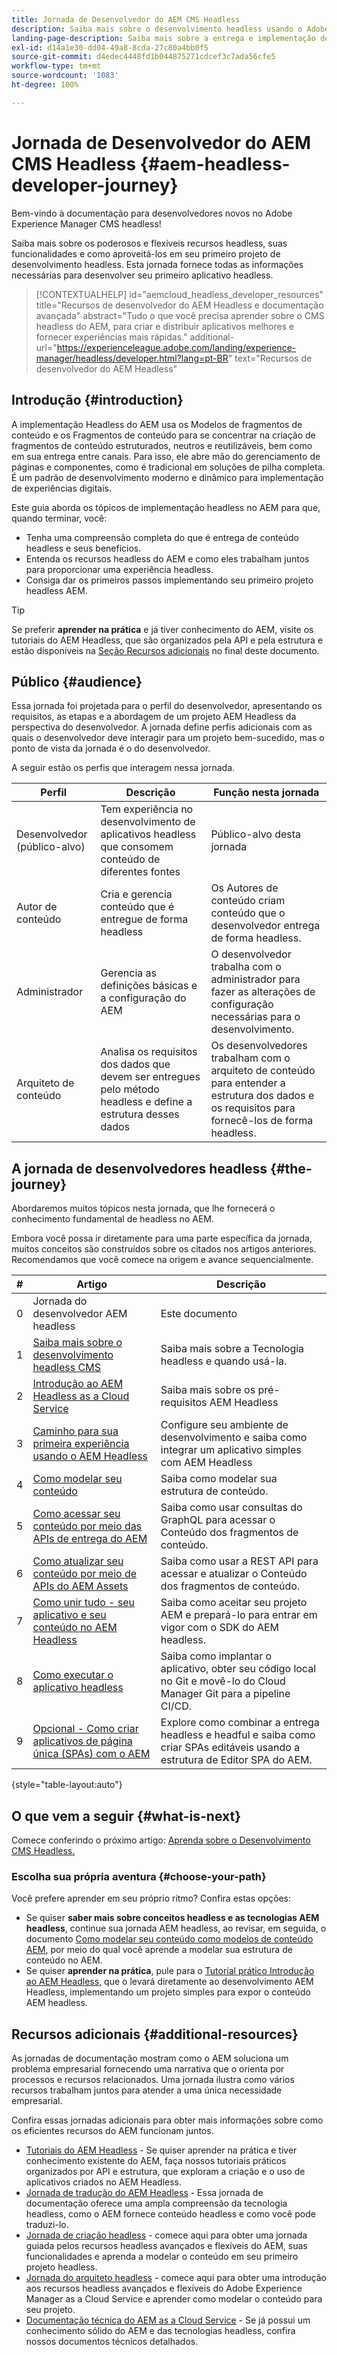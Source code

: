 ```yaml
---
title: Jornada de Desenvolvedor do AEM CMS Headless
description: Saiba mais sobre o desenvolvimento headless usando o Adobe Experience Manager (AEM) como um CMS Headless. Saiba como usar recursos como Modelos de conteúdo, Fragmentos de conteúdo e uma API GraphQL para potencializar a entrega de conteúdo headless.
landing-page-description: Saiba mais sobre a entrega e implementação de conteúdo headless. Saiba mais sobre como desenvolver sua estratégia dentro do seu negócio.
exl-id: d14a1e30-dd04-49a8-8cda-27c80a4bb0f5
source-git-commit: d4edec4448fd1b044875271cdcef3c7ada56cfe5
workflow-type: tm+mt
source-wordcount: '1083'
ht-degree: 100%

---
```


# Jornada de Desenvolvedor do AEM CMS Headless {#aem-headless-developer-journey}

Bem-vindo à documentação para desenvolvedores novos no Adobe Experience Manager CMS headless!

Saiba mais sobre os poderosos e flexíveis recursos headless, suas funcionalidades e como aproveitá-los em seu primeiro projeto de desenvolvimento headless. Esta jornada fornece todas as informações necessárias para desenvolver seu primeiro aplicativo headless.

>[!CONTEXTUALHELP]
>id="aemcloud_headless_developer_resources"
>title="Recursos de desenvolvedor do AEM Headless e documentação avançada"
>abstract="Tudo o que você precisa aprender sobre o CMS headless do AEM, para criar e distribuir aplicativos melhores e fornecer experiências mais rápidas."
>additional-url="https://experienceleague.adobe.com/landing/experience-manager/headless/developer.html?lang=pt-BR" text="Recursos de desenvolvedor do AEM Headless"

## Introdução {#introduction}

A implementação Headless do AEM usa os Modelos de fragmentos de conteúdo e os Fragmentos de conteúdo para se concentrar na criação de fragmentos de conteúdo estruturados, neutros e reutilizáveis, bem como em sua entrega entre canais. Para isso, ele abre mão do gerenciamento de páginas e componentes, como é tradicional em soluções de pilha completa. É um padrão de desenvolvimento moderno e dinâmico para implementação de experiências digitais.

Este guia aborda os tópicos de implementação headless no AEM para que, quando terminar, você:

* Tenha uma compreensão completa do que é entrega de conteúdo headless e seus benefícios.
* Entenda os recursos headless do AEM e como eles trabalham juntos para proporcionar uma experiência headless.
* Consiga dar os primeiros passos implementando seu primeiro projeto headless AEM.

>[!TIP]
>
> Se preferir **aprender na prática** e já tiver conhecimento do AEM, visite os tutoriais do AEM Headless, que são organizados pela API e pela estrutura e estão disponíveis na [Seção Recursos adicionais](#additional-resources) no final deste documento.

## Público {#audience}

Essa jornada foi projetada para o perfil do desenvolvedor, apresentando os requisitos, as etapas e a abordagem de um projeto AEM Headless da perspectiva do desenvolvedor. A jornada define perfis adicionais com as quais o desenvolvedor deve interagir para um projeto bem-sucedido, mas o ponto de vista da jornada é o do desenvolvedor.

A seguir estão os perfis que interagem nessa jornada.

| Perfil | Descrição | Função nesta jornada |
|---|---|---|
| Desenvolvedor (público-alvo) | Tem experiência no desenvolvimento de aplicativos headless que consomem conteúdo de diferentes fontes | Público-alvo desta jornada |
| Autor de conteúdo | Cria e gerencia conteúdo que é entregue de forma headless | Os Autores de conteúdo criam conteúdo que o desenvolvedor entrega de forma headless. |
| Administrador | Gerencia as definições básicas e a configuração do AEM | O desenvolvedor trabalha com o administrador para fazer as alterações de configuração necessárias para o desenvolvimento. |
| Arquiteto de conteúdo | Analisa os requisitos dos dados que devem ser entregues pelo método headless e define a estrutura desses dados | Os desenvolvedores trabalham com o arquiteto de conteúdo para entender a estrutura dos dados e os requisitos para fornecê-los de forma headless. |

## A jornada de desenvolvedores headless {#the-journey}

Abordaremos muitos tópicos nesta jornada, que lhe fornecerá o conhecimento fundamental de headless no AEM.

Embora você possa ir diretamente para uma parte específica da jornada, muitos conceitos são construídos sobre os citados nos artigos anteriores. Recomendamos que você comece na origem e avance sequencialmente.

| # | Artigo | Descrição |
|---|---|---|
| 0 | Jornada do desenvolvedor AEM headless | Este documento |
| 1 | [Saiba mais sobre o desenvolvimento headless CMS](learn-about.md) | Saiba mais sobre a Tecnologia headless e quando usá-la. |
| 2 | [Introdução ao AEM Headless as a Cloud Service](getting-started.md) | Saiba mais sobre os pré-requisitos AEM Headless |
| 3 | [Caminho para sua primeira experiência usando o AEM Headless](path-to-first-experience.md) | Configure seu ambiente de desenvolvimento e saiba como integrar um aplicativo simples com AEM Headless |
| 4 | [Como modelar seu conteúdo](model-your-content.md) | Saiba como modelar sua estrutura de conteúdo. |
| 5 | [Como acessar seu conteúdo por meio das APIs de entrega do AEM](access-your-content.md) | Saiba como usar consultas do GraphQL para acessar o Conteúdo dos fragmentos de conteúdo. |
| 6 | [Como atualizar seu conteúdo por meio de APIs do AEM Assets](update-your-content.md) | Saiba como usar a REST API para acessar e atualizar o Conteúdo dos fragmentos de conteúdo. |
| 7 | [Como unir tudo - seu aplicativo e seu conteúdo no AEM Headless](put-it-all-together.md) | Saiba como aceitar seu projeto AEM e prepará-lo para entrar em vigor com o SDK do AEM headless. |
| 8 | [Como executar o aplicativo headless](go-live.md) | Saiba como implantar o aplicativo, obter seu código local no Git e movê-lo do Cloud Manager Git para a pipeline CI/CD. |
| 9 | [Opcional - Como criar aplicativos de página única (SPAs) com o AEM](create-spa.md) | Explore como combinar a entrega headless e headful e saiba como criar SPAs editáveis usando a estrutura de Editor SPA do AEM. |

{style="table-layout:auto"}

## O que vem a seguir {#what-is-next}

Comece conferindo o próximo artigo: [Aprenda sobre o Desenvolvimento CMS Headless.](learn-about.md)

### Escolha sua própria aventura {#choose-your-path}

Você prefere aprender em seu próprio ritmo? Confira estas opções:

* Se quiser **saber mais sobre conceitos headless e as tecnologias AEM headless**, continue sua jornada AEM headless, ao revisar, em seguida, o documento [Como modelar seu conteúdo como modelos de conteúdo AEM](model-your-content.md), por meio do qual você aprende a modelar sua estrutura de conteúdo no AEM.
* Se quiser **aprender na prática**, pule para o [Tutorial prático Introdução ao AEM Headless](https://experienceleague.adobe.com/docs/experience-manager-learn/getting-started-with-aem-headless/graphql/multi-step/overview.html?lang=pt-BR), que o levará diretamente ao desenvolvimento AEM Headless, implementando um projeto simples para expor o conteúdo AEM headless.

## Recursos adicionais {#additional-resources}

As jornadas de documentação mostram como o AEM soluciona um problema empresarial fornecendo uma narrativa que o orienta por processos e recursos relacionados. Uma jornada ilustra como vários recursos trabalham juntos para atender a uma única necessidade empresarial.

Confira essas jornadas adicionais para obter mais informações sobre como os eficientes recursos do AEM funcionam juntos.

* [Tutoriais do AEM Headless](https://experienceleague.adobe.com/docs/experience-manager-learn/getting-started-with-aem-headless/overview.html?lang=pt-BR) - Se quiser aprender na prática e tiver conhecimento existente do AEM, faça nossos tutoriais práticos organizados por API e estrutura, que exploram a criação e o uso de aplicativos criados no AEM Headless.
* [Jornada de tradução do AEM Headless](/help/journey-headless/translation/overview.md) - Essa jornada de documentação oferece uma ampla compreensão da tecnologia headless, como o AEM fornece conteúdo headless e como você pode traduzi-lo.
* [Jornada de criação headless](/help/journey-headless/author/overview.md) - comece aqui para obter uma jornada guiada pelos recursos headless avançados e flexíveis do AEM, suas funcionalidades e aprenda a modelar o conteúdo em seu primeiro projeto headless.
* [Jornada do arquiteto headless](/help/journey-headless/architect/overview.md) - comece aqui para obter uma introdução aos recursos headless avançados e flexíveis do Adobe Experience Manager as a Cloud Service e aprender como modelar o conteúdo para seu projeto.
* [Documentação técnica do AEM as a Cloud Service](https://experienceleague.adobe.com/docs/experience-manager-cloud-service.html?lang=pt-BR) - Se já possui um conhecimento sólido do AEM e das tecnologias headless, confira nossos documentos técnicos detalhados.
